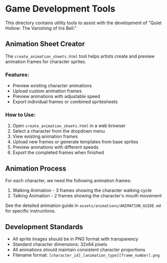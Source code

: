 # Game Development Tools

This directory contains utility tools to assist with the development of "Quiet Hollow: The Vanishing of Iris Bell."

## Animation Sheet Creator

The `create_animation_sheets.html` tool helps artists create and preview animation frames for character sprites.

### Features:

- Preview existing character animations
- Upload custom animation frames
- Preview animations with adjustable speed
- Export individual frames or combined spritesheets

### How to Use:

1. Open `create_animation_sheets.html` in a web browser
2. Select a character from the dropdown menu
3. View existing animation frames
4. Upload new frames or generate templates from base sprites
5. Preview animations with different speeds
6. Export the completed frames when finished

## Animation Process

For each character, we need the following animation frames:

1. Walking Animation - 3 frames showing the character walking cycle
2. Talking Animation - 2 frames showing the character's mouth movement

See the detailed animation guide in `assets/animations/ANIMATION_GUIDE.md` for specific instructions.

## Development Standards

- All sprite images should be in PNG format with transparency
- Standard character dimensions: 32x64 pixels
- All animations should maintain consistent character proportions
- Filename format: `[character_id]_[animation_type][frame_number].png` 